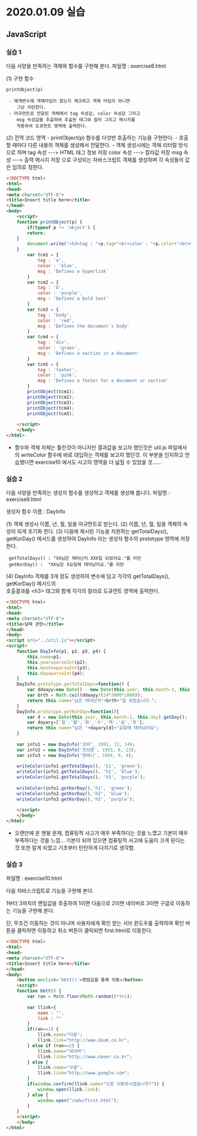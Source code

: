 # 2020.01.09 실습

## JavaScript

### 실습 1

다음 사양을 만족하는 객체와 함수를 구현해 본다.
파일명 : exercise8.html

(1) 구현 함수

    printObject(p)
       
     - 매개변수에 객체타입이 왔는지 채크하고 객체 타입이 아니면 
        그냥 리턴한다.
     - 아규먼트로 전달된 객체에서 tag 속성값, color 속성값 그리고 
        msg 속성값을 추출하여 추출된 태그와 칼라 그리고 메시지를
        적용하여 도큐먼트 영역에 출력한다.

(2) 전역 코드 영역
     -  printObject(p) 함수를 다섯번 호출하는 기능을 구현한다.
          - 호출할 때마다 다른 내용의 객체를  생성해서 전달한다.
          - 객체 생성시에는 객체 리터럴 방식으로 하며
        tag 속성 ---> HTML 태그 정보 저장
        color 속성  ---> 칼라값 저장
        msg 속성  ---> 출력 메시지 저장
        으로 구성되는 자바스크립트 객체를 생성하며 각 속성들의 값은 
        임의로 정한다.

```html
<!DOCTYPE html>
<html>
<head>
<meta charset="UTF-8">
<title>Insert title here</title>
</head>
<body>
    <script>
    function printObject(p) {
        if(typeof p != 'object') {
        return;
    }
        document.write("<h3>tag : "+p.tag+"<br>color : "+p.color+"<br>msg : "+p.msg+"</h3>")
    }
        var tcm1 = {
            tag : 'a',
            color : 'blue',
            msg : 'Defines a hyperlink'
        }
        var tcm2 = {
            tag : 'b',
            color : 'purple',
            msg : 'Defines a bold text'
        }
        var tcm3 = {
            tag : 'body',
            color : 'red',
            msg : 'Defines the document`s body'
        }
        var tcm4 = {
            tag : 'div',
            color : 'green',
            msg : 'Defines a section in a document'
        }
        var tcm5 = {
            tag : 'footer',
            color : 'pink',
            msg : 'Defines a footer for a document or section'
        }
        printObject(tcm1);
        printObject(tcm2);
        printObject(tcm3);
        printObject(tcm4);
        printObject(tcm5);
    
    </script>
    </body>
</html>

```

- 함수와 객체 자체는 틀린것이 아니지만 결과값을 보고자 했던것은 util.js 파일에서의 writeColor 함수에 바로 대입하는 객체를 보고자 했던것. 이 부분을 인지하고 연습했다면 exercise10 에서도 사고의 영역을 더 넓힐 수 있었을 것......



### 실습 2

다음 사양을 만족하는 생성자 함수를 생성하고
객체를 생성해 봅니다. 파일명 : exercise9.html

생성자 함수 이름 : DayInfo

(1) 객체 생성시 이름, 년, 월, 일을 아규먼트로 받는다. 
(2) 이름, 년, 월, 일을 객체의 속성이 되게 초기화 한다.
(3) 다음에 제시된 기능을 지원하는 
     getTotalDays(), getKorDay() 메서드를 생성하여 
     DayInfo 라는 생성자 함수의 prototype 영역에 
     저장한다.

     getTotalDays() : "XX님은 태어난지 XXX일 되었어요."를 리턴
     getKorDay() :  "XX님은 X요일에 태어났어요."를 리턴

(4) DayInfo 객체를 3개 정도 생성하여 변수에 담고 
     각각의 getTotalDays(), getKorDay() 메서드의 	
     호출결과를 \<h3> 태그와 함께 각각의 칼라로 도큐먼트 영역에 출력한다.

```html
<!DOCTYPE html>
<html>
<head>
<meta charset="UTF-8">
<title>날짜 관련</title>
</head>
<body>
<script src="../util.js"></script>
<script>
    function DayInfo(p1, p2, p3, p4) {
        this.name=p1;
        this.year=parseInt(p2);
        this.month=parseInt(p3);
        this.day=parseInt(p4);
    }
    DayInfo.prototype.getTotalDays=function() {
        var ddaayy=new Date() - new Date(this.year, this.month-1, this.day);
        var brth = Math.ceil(ddaayy/(24*3600*1000));
        return this.name+"님은 태어난지"+brth+"일 되었습니다.";
    }
    DayInfo.prototype.getKorDay=function(){
        var d = new Date(this.year, this.month-1, this.day).getDay();
        var dayary=['일','월','화','수','목','금','토'];
        return this.name+"님은 "+dayary[d]+"요일에 태어났어요";
    }
    
    var info1 = new DayInfo('코비', 1991, 11, 14);
    var info2 = new DayInfo('르브론', 1993, 6, 23);
    var info3 = new DayInfo('앤써니', 1994, 9, 4);
    
    writeColor(info1.getTotalDays(), 'h1', 'green');
    writeColor(info1.getTotalDays(), 'h2', 'blue');
    writeColor(info1.getTotalDays(), 'h3', 'purple');
    
    writeColor(info1.getKorDay(),'h1', 'green');
    writeColor(info2.getKorDay(),'h2', 'blue');
    writeColor(info3.getKorDay(),'h3', 'purple');
    
    </script>
    </body>
</html>

```

- 오랜만에 온 멘붕 문제, 컴퓨팅적 사고가 매우 부족하다는 것을 느꼈고 기본이 매우 부족하다는 것을 느낌... 기본이 되어 있으면 컴퓨팅적 사고에 도움이 크게 된다는 것 또한 알게 되었고 기초부터 탄탄하게 다지기로 생각함.



### 실습 3

파일명 : exercise10.html

다음 자바스크립트로 기능을 구현해 본다.

  1부터 3까지의 랜덤값을 추출하여 
  1이면 다음으로
  2이면 네이버로
  3이면 구글로 이동하는 기능을 구현해 본다.

  단, 무조건 이동하는 것이 아니며 사용자에게 확인 받는 서브 윈도우를 출력하여 
  확인 버튼을 클릭하면 이동하고 취소 버튼이 클릭되면 first.html로
  이동한다.

```html
<!DOCTYPE html>
<html>
<head>
<meta charset="UTF-8">
<title>Insert title here</title>
</head>
<body>
    <button onclick='bbtt()'>랜덤값을 통해 이동</button>
    <script>
    function bbtt() {
        var ran = Math.floor(Math.random()*3+1);
        
        var llink={
            name : "",
            link : ""
        }
        if(ran==1) {
            llink.name="다음";
            llink.link="http://www.daum.co.kr";
        } else if (ran==2) {
            llink.name="네이버";
            llink.link="http://www.naver.co.kr";
        } else {
            llink.name="구글";
            llink.link="http://www.google.com";
        }
        if(window.confirm(llink.name+"으로 이동하시겠습니까?")) {
            window.open(llink.link);
        } else {
            window.open("/edu/first.html");
        }
    }
    </script>
    </body>
</html>


```

